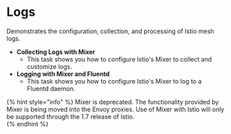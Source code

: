 # Logs

Demonstrates the configuration, collection, and processing of Istio mesh logs.



* **Collecting Logs with Mixer**
  * This task shows you how to configure Istio's Mixer to collect and customize logs.
* **Logging with Mixer and Fluentd**
  * This task shows you how to configure Istio's Mixer to log to a Fluentd daemon.



{% hint style="info" %}
Mixer is deprecated. The functionality provided by Mixer is being moved into the Envoy proxies. Use of Mixer with Istio will only be supported through the 1.7 release of Istio.[  
](https://istio.io/v1.6/docs/setup/getting-started/#download)
{% endhint %}

